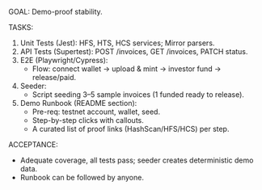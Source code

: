 GOAL: Demo-proof stability.

TASKS:
1) Unit Tests (Jest): HFS, HTS, HCS services; Mirror parsers.
2) API Tests (Supertest): POST /invoices, GET /invoices, PATCH status.
3) E2E (Playwright/Cypress):
   - Flow: connect wallet → upload & mint → investor fund → release/paid.
4) Seeder:
   - Script seeding 3–5 sample invoices (1 funded ready to release).
5) Demo Runbook (README section):
   - Pre-req: testnet account, wallet, seed.
   - Step-by-step clicks with callouts.
   - A curated list of proof links (HashScan/HFS/HCS) per step.

ACCEPTANCE:
- Adequate coverage, all tests pass; seeder creates deterministic demo data.
- Runbook can be followed by anyone.
